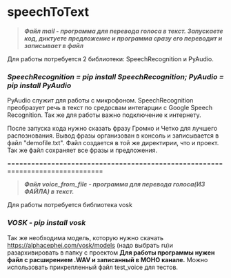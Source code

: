 # speechToText

>***Файл mail - программа для перевода голоса в текст. Запускаете код, диктуете предложение и программа сразу его переводит и записывает в файл***

Для работы потребуется 2 библиотеки: SpeechRecognition и PyAudio.

***<h3>SpeechRecognition = pip install SpeechRecognition; PyAudio = pip install PyAudio</h3>***

PyAudio служит для работы с микрофоном.
SpeechRecognition преобразует речь в текст по средосвам интегарции с Google Speech Recognition.
Так же для работы важно подключение к интернету.

После запуска кода нужно сказать фразу Громко и Четко для лучшего распознования.
Вывод фразы организован в консоль и записывается в файл "demofile.txt". Файл создается в той же директирии, что и проект.
Так же файл сохраняет все фразы и предложения. 


==============================================================================

>***Файл voice_from_file - программа для перевода голоса(ИЗ ФАЙЛА) в текст.***

Для работы потребуется библиотека vosk
***<h3>VOSK - pip install vosk</h3>***

Так же необходима модель, которую нужно скачать https://alphacephei.com/vosk/models (надо выбрать ru)и разархивировать в папку с проектом
**Для работы программы нужен файл с расширением .WAV и записанный в МОНО канале.**
Можно использовать прикрепленный файл test_voice для тестов.
